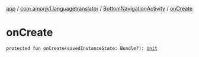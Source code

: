 [app](../../index.md) / [com.amorjk1.languagetranslator](../index.md) / [BottomNavigationActivity](index.md) / [onCreate](./on-create.md)

# onCreate

`protected fun onCreate(savedInstanceState: Bundle?): `[`Unit`](https://kotlinlang.org/api/latest/jvm/stdlib/kotlin/-unit/index.html)